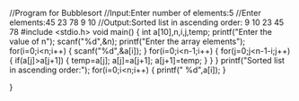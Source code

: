 //Program for Bubblesort
//Input:Enter number of elements:5
//Enter elements:45 23 78 9 10
//Output:Sorted list in ascending order: 9 10 23 45 78
#include <stdio.h>
void main()
{
    int a[10],n,i,j,temp;
    printf("Enter the value of n");
    scanf("%d",&n);
    printf("Enter the array elements");
    for(i=0;i<n;i++)
    {
        scanf("%d",&a[i]);
    }
    for(i=0;i<n-1;i++)
    {
        for(j=0;j<n-1-i;j++)
        {
            if(a[j]>a[j+1])
            {
                temp=a[j];
                a[j]=a[j+1];
                a[j+1]=temp;
            }
        }
    }
    printf("Sorted list in ascending order:");
    for(i=0;i<n;i++)
    {
        printf("  %d",a[i]);
    }

}
